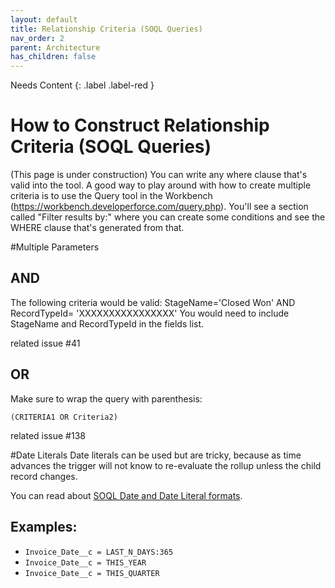 ```yaml
---
layout: default
title: Relationship Criteria (SOQL Queries)
nav_order: 2
parent: Architecture
has_children: false
---
```


Needs Content
{: .label .label-red }

# How to Construct Relationship Criteria (SOQL Queries)

(This page is under construction)
You can write any where clause that's valid into the tool. A good way to play around with how to create multiple criteria is to use the Query tool in the Workbench (https://workbench.developerforce.com/query.php). You'll see a section called "Filter results by:" where you can create some conditions and see the WHERE clause that's generated from that.

#Multiple Parameters

## AND

The following criteria would be valid:
StageName='Closed Won' AND RecordTypeId= 'XXXXXXXXXXXXXXXX'
You would need to include StageName and RecordTypeId in the fields list.

related issue #41

## OR

Make sure to wrap the query with parenthesis:

`(CRITERIA1 OR Criteria2)`

related issue #138

#Date Literals
Date literals can be used but are tricky, because as time advances the trigger will not know to re-evaluate the rollup unless the child record changes.

You can read about [SOQL Date and Date Literal formats](http://www.salesforce.com/us/developer/docs/officetoolkit/Content/sforce_api_calls_soql_select_dateformats.htm).

## Examples:

- `Invoice_Date__c = LAST_N_DAYS:365`
- `Invoice_Date__c = THIS_YEAR`
- `Invoice_Date__c = THIS_QUARTER`
